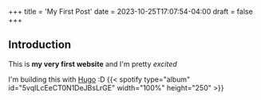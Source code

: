 +++
title = 'My First Post'
date = 2023-10-25T17:07:54-04:00
draft = false
+++

## Introduction

This is **my very first website** and I'm pretty *excited*

I'm building this with [Hugo](https://gohugo.io) :D
{{< spotify type="album" id="5vqILcEeCT0N1DeJBsLrGE" width="100%" height="250" >}}
